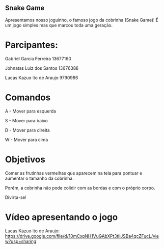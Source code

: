 ## Snake Game
Apresentamos nosso joguinho, o famoso jogo da cobrinha (Snake Game)! É um jogo simples mas que marcou toda uma geração.
# Parcipantes:
Gabriel Garcia Ferreira 13677160 

Johnatas Luiz dos Santos 13676388

Lucas Kazuo Ito de Araujo 9790986

# Comandos
A - Mover para esquerda

S - Mover para baixo

D - Mover para direita

W - Mover para cima
# Objetivos
Comer as frutinhas vermelhas que aparecem na tela para pontuar e aumentar o tamanho da cobrinha. 

Porém, a cobrinha não pode colidir com as bordas e com o próprio corpo.

Divirta-se!

# Vídeo apresentando o jogo

Lucas Kazuo Ito de Araujo: https://drive.google.com/file/d/10mCxpNH1VuGAbXPt3tiiJSBa4qcZFucL/view?usp=sharing
